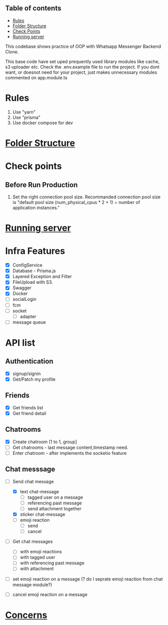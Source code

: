 
## Table of contents
- [Rules](#rules)
- [Folder Structure](#folder-structure)
- [Check Points](#check-points)
- [Running server](#running-server)

This codebase shows practice of OOP with Whatsapp Messenger Backend Clone.

This base code have set uped prequently used library modules like cache, s3 uploader etc.
Check the .env.example file to run the project.
If you dont want, or doesnot need for your project, just makes unnecessary modules commented on app.module.ts 


# Rules<a id="rules"></a>
1. Use "yarn"
2. Use "prisma"
3. Use docker compose for dev

# [Folder Structure](./docs/folder-structure.md)<a id="folder-structure"></a>

# Check points <a id="check-points"></a>
## Before Run Production
1. Set the right connection pool size.
Recommanded connection pool size is "default pool size (num_physical_cpus * 2 + 1) ÷ number of application instances."

<!-- # Running server <a id="running-server"></a> -->
# [Running server](./docs/running-server.md)<a id="running-server"></a>

# Infra Features

- [x] ConfigService
- [x] Database - Prisma.js
- [x] Layered Exception and Filter
- [x] FileUpload with S3.
- [x] Swagger
- [x] Docker
- [ ] socialLogin
- [ ] fcm
- [ ] socket
    - [ ] adapter
- [ ] message queue

# API list

## Authentication

- [x] signup/signin
- [x] Get/Patch my profile

## Friends
- [x] Get friends list
- [x] Get friend detail

## Chatrooms
- [x] Create chatroom [1 to 1, group]
- [ ] Get chatrooms - last message content,timestamp need.
- [ ] Enter chatroom - after implements the socketio feature

## Chat messsage
- [ ] Send chat message
    - [x] text chat-message
        - [ ] tagged user on a message
        - [ ] referencing past message
        - [ ] send attachment together
    - [x] sticker chat-message
    - [ ] emoji reaction
        - [ ] send
        - [ ] cancel
- [ ] Get chat messages
    - [ ] with emoji reactions
    - [ ] with tagged user
    - [ ] with referencing past message
    - [ ] with attachment
- [ ] set emoji reaction on a message (? do I seprate emoji reaction from chat message module?)
- [ ] cancel emoji reaction on a message



# [Concerns](./docs/concern.md)